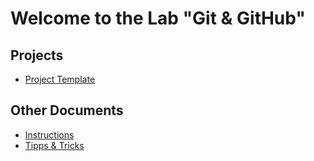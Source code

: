 Welcome to the Lab "Git & GitHub"
=================================

## Projects

- [Project Template](projects/template.md)


## Other Documents

- [Instructions](README.md)
- [Tipps & Tricks](tips.md)
